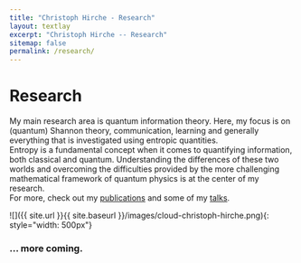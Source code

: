 ```yaml
---
title: "Christoph Hirche - Research"
layout: textlay
excerpt: "Christoph Hirche -- Research"
sitemap: false
permalink: /research/
---
```


# Research

My main research area is quantum information theory. Here, my focus is on (quantum) Shannon theory, communication, learning and generally everything that is investigated using entropic quantities. </br>
Entropy is a fundamental concept when it comes to quantifying information, both classical and quantum. Understanding the differences of these two worlds and overcoming the difficulties provided by the more challenging mathematical framework of quantum physics is at the center of my research. </br>
For more, check out my <a href="{{ site.url }}{{ site.baseurl }}/publications">publications</a> and some of my <a href="{{ site.url }}{{ site.baseurl }}/talks">talks</a>. </br>




![]({{ site.url }}{{ site.baseurl }}/images/cloud-christoph-hirche.png){: style="width: 500px"}



### ... more coming.
